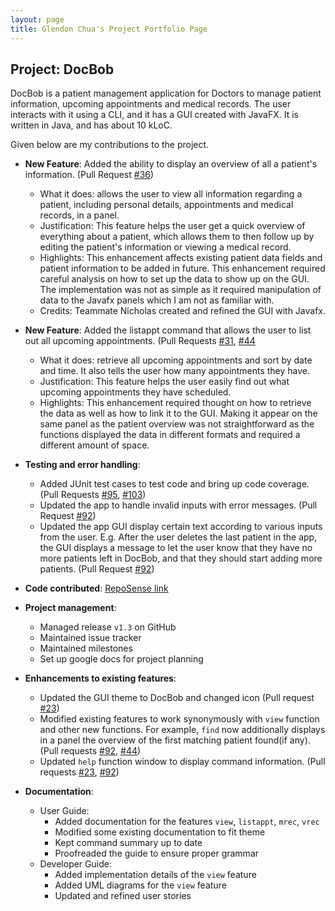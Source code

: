 ```yaml
---
layout: page
title: Glendon Chua's Project Portfolio Page
---
```


## Project: DocBob

DocBob is a patient management application for Doctors to manage patient information, upcoming appointments and medical records. The user interacts with it using a CLI, and it has a GUI created with JavaFX. It is written in Java, and has about 10 kLoC.


Given below are my contributions to the project.

* **New Feature**: Added the ability to display an overview of all a patient's information. (Pull Request [\#36](https://github.com/AY2021S2-CS2103T-W12-1/tp/pull/36))
  * What it does: allows the user to view all information regarding a patient, including personal details, appointments and medical records, in a panel.
  * Justification: This feature helps the user get a quick overview of everything about a patient, which allows them to then follow up by editing the patient's information or viewing a medical record.
  * Highlights: This enhancement affects existing patient data fields and patient information to be added in future. This enhancement required careful analysis on how to set up the data to show up on the GUI. The implementation was not as simple as it required manipulation of data to the Javafx panels which I am not as familiar with.
  * Credits: Teammate Nicholas created and refined the GUI with Javafx.

* **New Feature**: Added the listappt command that allows the user to list out all upcoming appointments. (Pull Requests [\#31](https://github.com/AY2021S2-CS2103T-W12-1/tp/pull/31), [\#44](https://github.com/AY2021S2-CS2103T-W12-1/tp/pull/44)
  * What it does: retrieve all upcoming appointments and sort by date and time. It also tells the user how many appointments they have.
  * Justification: This feature helps the user easily find out what upcoming appointments they have scheduled.
  * Highlights: This enhancement required thought on how to retrieve the data as well as how to link it to the GUI. Making it appear on the same panel as the patient overview was not straightforward as the functions displayed the data in different formats and required a different amount of space.

* **Testing and error handling**: 
  * Added JUnit test cases to test code and bring up code coverage. (Pull Requests [\#95](https://github.com/AY2021S2-CS2103T-W12-1/tp/pull/95), [\#103](https://github.com/AY2021S2-CS2103T-W12-1/tp/pull/103))
  * Updated the app to handle invalid inputs with error messages. (Pull Request [\#92](https://github.com/AY2021S2-CS2103T-W12-1/tp/pull/92))
  * Updated the app GUI display certain text according to various inputs from the user. E.g. After the user deletes the last patient in the app, the GUI displays a message to let the user know that they have no more patients left in DocBob, and that they should start adding more patients. (Pull Request [\#92](https://github.com/AY2021S2-CS2103T-W12-1/tp/pull/92))

* **Code contributed**: [RepoSense link](https://nus-cs2103-ay2021s2.github.io/tp-dashboard/?search=&sort=groupTitle&sortWithin=title&timeframe=commit&mergegroup=&groupSelect=groupByRepos&breakdown=true&checkedFileTypes=docs~functional-code~test-code~other&since=&tabOpen=true&tabType=authorship&tabAuthor=BigDoot&tabRepo=AY2021S2-CS2103T-W12-1%2Ftp%5Bmaster%5D&authorshipIsMergeGroup=false&authorshipFileTypes=docs~functional-code~test-code~other&authorshipIsBinaryFileTypeChecked=false)

* **Project management**:
  * Managed release `v1.3` on GitHub
  * Maintained issue tracker
  * Maintained milestones
  * Set up google docs for project planning

* **Enhancements to existing features**:
  * Updated the GUI theme to DocBob and changed icon (Pull request [\#23](https://github.com/AY2021S2-CS2103T-W12-1/tp/pull/23))
  * Modified existing features to work synonymously with `view` function and other new functions. For example, `find` now additionally displays in a panel the overview of the first matching patient found(if any). (Pull requests [\#92](https://github.com/AY2021S2-CS2103T-W12-1/tp/pull/92), [\#44](https://github.com/AY2021S2-CS2103T-W12-1/tp/pull/44))
  * Updated `help` function window to display command information. (Pull requests [\#23](https://github.com/AY2021S2-CS2103T-W12-1/tp/pull/23), [\#92](https://github.com/AY2021S2-CS2103T-W12-1/tp/pull/92))

* **Documentation**:
  * User Guide:
    * Added documentation for the features `view`, `listappt`, `mrec`, `vrec`
    * Modified some existing documentation to fit theme
    * Kept command summary up to date
    * Proofreaded the guide to ensure proper grammar
  * Developer Guide:
    * Added implementation details of the `view` feature
    * Added UML diagrams for the `view` feature
    * Updated and refined user stories

